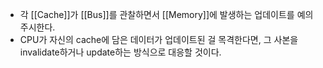 - 각 [[Cache]]가 [[Bus]]를 관찰하면서 [[Memory]]에 발생하는 업데이트를 예의주시한다.
- CPU가 자신의 cache에 담은 데이터가 업데이트된 걸 목격한다면, 그 사본을 invalidate하거나 update하는 방식으로 대응할 것이다.